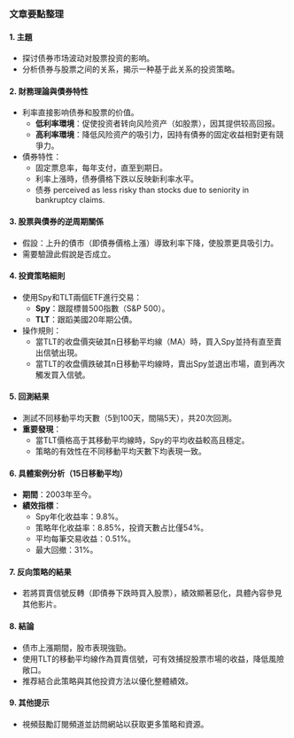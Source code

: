 ### 文章要點整理

#### 1. 主題  
- 探讨债券市场波动对股票投资的影响。
- 分析债券与股票之间的关系，揭示一种基于此关系的投资策略。

#### 2. 財務理論與債券特性  
- 利率直接影响债券和股票的价值。  
  - **低利率環境**：促使投资者转向风险资产（如股票），因其提供较高回报。  
  - **高利率環境**：降低风险资产的吸引力，因持有債券的固定收益相對更有競爭力。  
- 債券特性：  
  - 固定票息率，每年支付，直至到期日。  
  - 利率上漲時，债券價格下跌以反映新利率水平。  
  - 债券 perceived as less risky than stocks due to seniority in bankruptcy claims.  

#### 3. 股票與債券的逆周期關係  
- 假設：上升的債市（即債券價格上漲）導致利率下降，使股票更具吸引力。  
- 需要驗證此假說是否成立。

#### 4. 投資策略細則  
- 使用Spy和TLT兩個ETF進行交易：  
  - **Spy**：跟蹤標普500指數（S&P 500）。  
  - **TLT**：跟蹈美國20年期公債。  
- 操作規則：  
  - 當TLT的收盘價突破其n日移動平均線（MA）時，買入Spy並持有直至賣出信號出現。  
  - 當TLT的收盘價跌破其n日移動平均線時，賣出Spy並退出市場，直到再次觸发買入信號。  

#### 5. 回測結果  
- 測試不同移動平均天數（5到100天，間隔5天），共20次回測。  
- **重要發現**：  
  - 當TLT價格高于其移動平均線時，Spy的平均收益較高且穩定。  
  - 策略的有效性在不同移動平均天數下均表現一致。  

#### 6. 具體案例分析（15日移動平均）  
- **期間**：2003年至今。  
- **績效指標**：  
  - Spy年化收益率：9.8%。  
  - 策略年化收益率：8.85%，投資天數占比僅54%。  
  - 平均每筆交易收益：0.51%。  
  - 最大回撤：31%。  

#### 7. 反向策略的結果  
- 若將買賣信號反轉（即債券下跌時買入股票），績效顯著惡化，具體內容參見其他影片。

#### 8. 結論  
- 债市上漲期間，股市表現強勁。  
- 使用TLT的移動平均線作為買賣信號，可有效捕捉股票市場的收益，降低風險敞口。  
- 推荐結合此策略與其他投資方法以優化整體績效。  

#### 9. 其他提示  
- 視頻鼓勵訂閱頻道並訪問網站以获取更多策略和資源。
